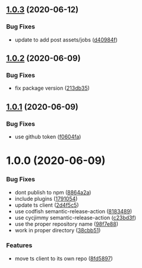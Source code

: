 ## [1.0.3](https://github.com/open-dam/open-dam-ts-client/compare/v1.0.2...v1.0.3) (2020-06-12)


### Bug Fixes

* update to add post assets/jobs ([d40984f](https://github.com/open-dam/open-dam-ts-client/commit/d40984f2f4fd1388d14a6150b927d51a5d949a12))

## [1.0.2](https://github.com/open-dam/open-dam-ts-client/compare/v1.0.1...v1.0.2) (2020-06-09)


### Bug Fixes

* fix package version ([213db35](https://github.com/open-dam/open-dam-ts-client/commit/213db355780ba8dc4f01c87bdf21ae386b0a1741))

## [1.0.1](https://github.com/open-dam/open-dam-ts-client/compare/v1.0.0...v1.0.1) (2020-06-09)


### Bug Fixes

* use github token ([f0604fa](https://github.com/open-dam/open-dam-ts-client/commit/f0604fa3949a3a69c034b12757a6627a8fa8a9cb))

# 1.0.0 (2020-06-09)


### Bug Fixes

* dont publish to npm ([8864a2a](https://github.com/open-dam/open-dam-ts-client/commit/8864a2a0ce56094c5932d1238998be26e4016bf1))
* include plugins ([1791054](https://github.com/open-dam/open-dam-ts-client/commit/1791054ed285eecdfceffb8bdba53c32b9281c6a))
* update ts client ([2d4f5c5](https://github.com/open-dam/open-dam-ts-client/commit/2d4f5c5fb5f52ee7216641be36d93fd918b34508))
* use codfish semantic-release-action ([8183489](https://github.com/open-dam/open-dam-ts-client/commit/8183489b95ff9a9a8de2fb0c68fc2adbf39c78f3))
* use cycjimmy semantic-release-action ([c23bd3f](https://github.com/open-dam/open-dam-ts-client/commit/c23bd3ffc0f1c3a11826bf21fadc7e127ce6b75c))
* use the proper repository name ([98f7e88](https://github.com/open-dam/open-dam-ts-client/commit/98f7e88972317c208a5c08d6d754031316e84cbc))
* work in proper directory ([38cbb51](https://github.com/open-dam/open-dam-ts-client/commit/38cbb511865ec062487bb26b7192f0d6d06d1624))


### Features

* move ts client to its own repo ([8fd5897](https://github.com/open-dam/open-dam-ts-client/commit/8fd5897636b5008add47415899b6d6656382abe7))
